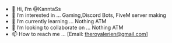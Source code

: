 - 👋 Hi, I’m @KanntaSs
- 👀 I’m interested in ... Gaming,Discord Bots, FiveM server making
- 🌱 I’m currently learning ... Nothing ATM
- 💞️ I’m looking to collaborate on ... Nothing ATM
- 📫 How to reach me ... [Email: theroyalerien@gmail.com]

